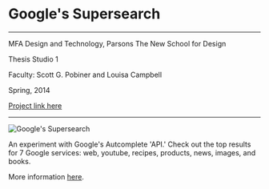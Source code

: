 # Google's Supersearch

---

MFA Design and Technology, Parsons The New School for Design

Thesis Studio 1

Faculty: Scott G. Pobiner and Louisa Campbell

Spring, 2014

[Project link here](http://54.204.173.108/parsons/thesis_1/google_supersearch/)

---

![Google's Supersearch](https://gabrielmfadt.files.wordpress.com/2014/10/supersearch.png?w=1208&h=654)

An experiment with Google's Autcomplete 'API.' Check out the top results for 7 Google services: web, youtube, recipes, products, news, images, and books.

More information [here](http://gabrielmfadt.wordpress.com/2014/10/29/thesis-1-googles-supersearch-evaluative-module-prototype/).